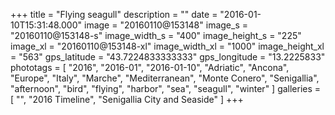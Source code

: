 +++
title = "Flying seagull"
description = ""
date = "2016-01-10T15:31:48.000"
image = "20160110@153148"
image_s = "20160110@153148-s"
image_width_s = "400"
image_height_s = "225"
image_xl = "20160110@153148-xl"
image_width_xl = "1000"
image_height_xl = "563"
gps_latitude = "43.7224833333333"
gps_longitude = "13.2225833"
phototags = [ "2016", "2016-01", "2016-01-10", "Adriatic", "Ancona", "Europe", "Italy", "Marche", "Mediterranean", "Monte Conero", "Senigallia", "afternoon", "bird", "flying", "harbor", "sea", "seagull", "winter" ]
galleries = [ "", "2016 Timeline", "Senigallia City and Seaside" ]
+++
